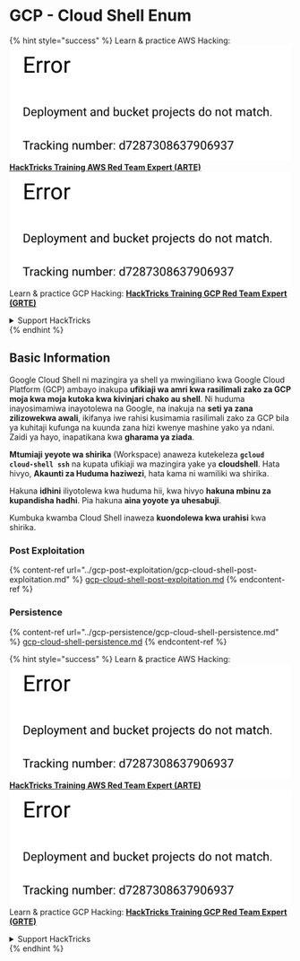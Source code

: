 # GCP - Cloud Shell Enum

{% hint style="success" %}
Learn & practice AWS Hacking:<img src="../../../.gitbook/assets/image (1) (1).png" alt="" data-size="line">[**HackTricks Training AWS Red Team Expert (ARTE)**](https://training.hacktricks.xyz/courses/arte)<img src="../../../.gitbook/assets/image (1) (1).png" alt="" data-size="line">\
Learn & practice GCP Hacking: <img src="../../../.gitbook/assets/image (2).png" alt="" data-size="line">[**HackTricks Training GCP Red Team Expert (GRTE)**<img src="../../../.gitbook/assets/image (2).png" alt="" data-size="line">](https://training.hacktricks.xyz/courses/grte)

<details>

<summary>Support HackTricks</summary>

* Check the [**subscription plans**](https://github.com/sponsors/carlospolop)!
* **Join the** 💬 [**Discord group**](https://discord.gg/hRep4RUj7f) or the [**telegram group**](https://t.me/peass) or **follow** us on **Twitter** 🐦 [**@hacktricks\_live**](https://twitter.com/hacktricks\_live)**.**
* **Share hacking tricks by submitting PRs to the** [**HackTricks**](https://github.com/carlospolop/hacktricks) and [**HackTricks Cloud**](https://github.com/carlospolop/hacktricks-cloud) github repos.

</details>
{% endhint %}

## Basic Information

Google Cloud Shell ni mazingira ya shell ya mwingiliano kwa Google Cloud Platform (GCP) ambayo inakupa **ufikiaji wa amri kwa rasilimali zako za GCP moja kwa moja kutoka kwa kivinjari chako au shell**. Ni huduma inayosimamiwa inayotolewa na Google, na inakuja na **seti ya zana zilizowekwa awali**, ikifanya iwe rahisi kusimamia rasilimali zako za GCP bila ya kuhitaji kufunga na kuunda zana hizi kwenye mashine yako ya ndani.\
Zaidi ya hayo, inapatikana kwa **gharama ya ziada**.

**Mtumiaji yeyote wa shirika** (Workspace) anaweza kutekeleza **`gcloud cloud-shell ssh`** na kupata ufikiaji wa mazingira yake ya **cloudshell**. Hata hivyo, **Akaunti za Huduma haziwezi**, hata kama ni wamiliki wa shirika.

Hakuna **idhini** iliyotolewa kwa huduma hii, kwa hivyo **hakuna mbinu za kupandisha hadhi**. Pia hakuna **aina yoyote ya uhesabuji**.

Kumbuka kwamba Cloud Shell inaweza **kuondolewa kwa urahisi** kwa shirika.

### Post Exploitation

{% content-ref url="../gcp-post-exploitation/gcp-cloud-shell-post-exploitation.md" %}
[gcp-cloud-shell-post-exploitation.md](../gcp-post-exploitation/gcp-cloud-shell-post-exploitation.md)
{% endcontent-ref %}

### Persistence

{% content-ref url="../gcp-persistence/gcp-cloud-shell-persistence.md" %}
[gcp-cloud-shell-persistence.md](../gcp-persistence/gcp-cloud-shell-persistence.md)
{% endcontent-ref %}

{% hint style="success" %}
Learn & practice AWS Hacking:<img src="../../../.gitbook/assets/image (1) (1).png" alt="" data-size="line">[**HackTricks Training AWS Red Team Expert (ARTE)**](https://training.hacktricks.xyz/courses/arte)<img src="../../../.gitbook/assets/image (1) (1).png" alt="" data-size="line">\
Learn & practice GCP Hacking: <img src="../../../.gitbook/assets/image (2).png" alt="" data-size="line">[**HackTricks Training GCP Red Team Expert (GRTE)**<img src="../../../.gitbook/assets/image (2).png" alt="" data-size="line">](https://training.hacktricks.xyz/courses/grte)

<details>

<summary>Support HackTricks</summary>

* Check the [**subscription plans**](https://github.com/sponsors/carlospolop)!
* **Join the** 💬 [**Discord group**](https://discord.gg/hRep4RUj7f) or the [**telegram group**](https://t.me/peass) or **follow** us on **Twitter** 🐦 [**@hacktricks\_live**](https://twitter.com/hacktricks\_live)**.**
* **Share hacking tricks by submitting PRs to the** [**HackTricks**](https://github.com/carlospolop/hacktricks) and [**HackTricks Cloud**](https://github.com/carlospolop/hacktricks-cloud) github repos.

</details>
{% endhint %}
